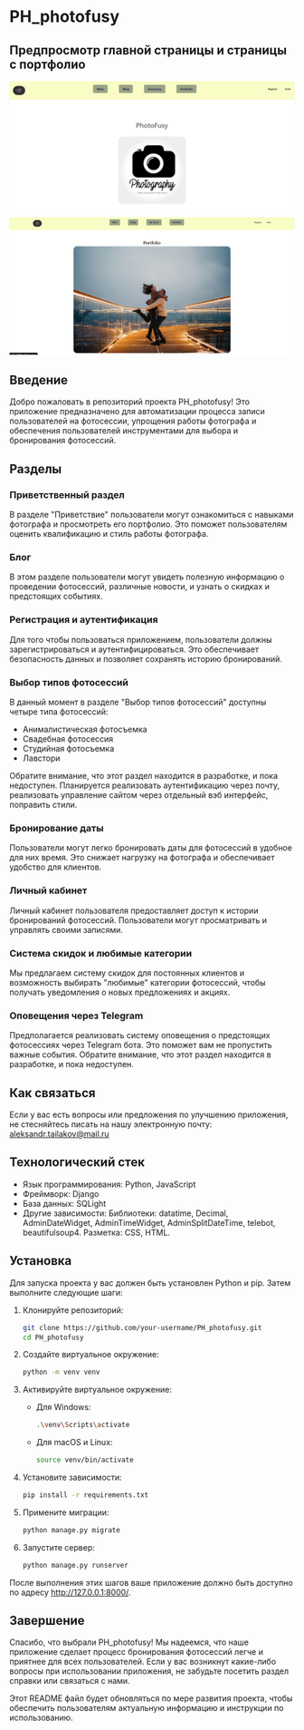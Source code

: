 # PH_photofusy
## Предпросмотр главной страницы и страницы с портфолио
![Screenshot](PH_portfolio/static/base/homepage-preview.png)
![Screenshot](PH_portfolio/static/base/portfolio-preview.png)

## Введение

Добро пожаловать в репозиторий проекта PH_photofusy! Это приложение предназначено для автоматизации процесса записи пользователей на фотосессии, упрощения работы фотографа и обеспечения пользователей инструментами для выбора и бронирования фотосессий.

## Разделы

### Приветственный раздел

В разделе "Приветствие" пользователи могут ознакомиться с навыками фотографа и просмотреть его портфолио. Это поможет пользователям оценить квалификацию и стиль работы фотографа.

### Блог

В этом разделе пользователи могут увидеть полезную информацию о проведении фотосессий, различные новости, и узнать о скидках и предстоящих событиях.

### Регистрация и аутентификация

Для того чтобы пользоваться приложением, пользователи должны зарегистрироваться и аутентифицироваться. Это обеспечивает безопасность данных и позволяет сохранять историю бронирований.

### Выбор типов фотосессий

В данный момент в разделе "Выбор типов фотосессий" доступны четыре типа фотосессий:

- Анималистическая фотосъемка
- Свадебная фотосессия
- Студийная фотосъемка
- Лавстори

Обратите внимание, что этот раздел находится в разработке, и пока недоступен. Планируется реализовать аутентификацию через почту, реализовать управление сайтом через отдельный вэб интерфейс, поправить стили.

### Бронирование даты

Пользователи могут легко бронировать даты для фотосессий в удобное для них время. Это снижает нагрузку на фотографа и обеспечивает удобство для клиентов.

### Личный кабинет

Личный кабинет пользователя предоставляет доступ к истории бронирований фотосессий. Пользователи могут просматривать и управлять своими записями.

### Система скидок и любимые категории

Мы предлагаем систему скидок для постоянных клиентов и возможность выбирать "любимые" категории фотосессий, чтобы получать уведомления о новых предложениях и акциях.

### Оповещения через Telegram

Предполагается реализовать систему оповещения о предстоящих фотосессиях через Telegram бота. Это поможет вам не пропустить важные события. Обратите внимание, что этот раздел находится в разработке, и пока недоступен.

## Как связаться

Если у вас есть вопросы или предложения по улучшению приложения, не стесняйтесь писать на нашу электронную почту: aleksandr.tailakov@mail.ru

## Технологический стек

- Язык программирования: Python, JavaScript
- Фреймворк: Django
- База данных: SQLight
- Другие зависимости: Библиотеки: datatime, Decimal, AdminDateWidget, AdminTimeWidget, AdminSplitDateTime, telebot, beautifulsoup4. Разметка: CSS, HTML.

## Установка

Для запуска проекта у вас должен быть установлен Python и pip. Затем выполните следующие шаги:

1. Клонируйте репозиторий:

    ```bash
    git clone https://github.com/your-username/PH_photofusy.git
    cd PH_photofusy
    ```

2. Создайте виртуальное окружение:

    ```bash
    python -m venv venv
    ```

3. Активируйте виртуальное окружение:

    - Для Windows:

        ```bash
        .\venv\Scripts\activate
        ```

    - Для macOS и Linux:

        ```bash
        source venv/bin/activate
        ```

4. Установите зависимости:

    ```bash
    pip install -r requirements.txt
    ```

5. Примените миграции:

    ```bash
    python manage.py migrate
    ```

6. Запустите сервер:

    ```bash
    python manage.py runserver
    ```

После выполнения этих шагов ваше приложение должно быть доступно по адресу http://127.0.0.1:8000/.

## Завершение

Спасибо, что выбрали PH_photofusy! Мы надеемся, что наше приложение сделает процесс бронирования фотосессий легче и приятнее для всех пользователей. Если у вас возникнут какие-либо вопросы при использовании приложения, не забудьте посетить раздел справки или связаться с нами.

Этот README файл будет обновляться по мере развития проекта, чтобы обеспечить пользователям актуальную информацию и инструкции по использованию.
